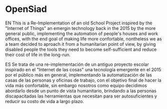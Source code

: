 # OpenSiad

EN
This is a Re-Implementation of an old School Project inspired by the "Internet of Things" an emergin technology back in the 2015 by the more general public,  implementing the automation of people's houses and work offices, with the end goal of making life more confortable, nontheless we as a team decided to aproach it from a humanitarian point of view, by  giving disabled people the tools they need to become self-sufficient and reduce their cost of life in the long-run.

ES
Se trata de una re-implementación de un antiguo proyecto escolar inspirado en el "Internet de las cosas" una tecnología emergente en el 2015 por el público más en general, implementando la automatización de las casas de las personas y oficinas de trabajo, con el objetivo final de hacer la vida más confortable, sin embargo nosotros como equipo decidimos abordarlo desde un punto de vista humanitario, brindando a las personas discapacitadas las herramientas que necesitan para ser autosuficientes y reducir su costo de vida a largo plazo.
